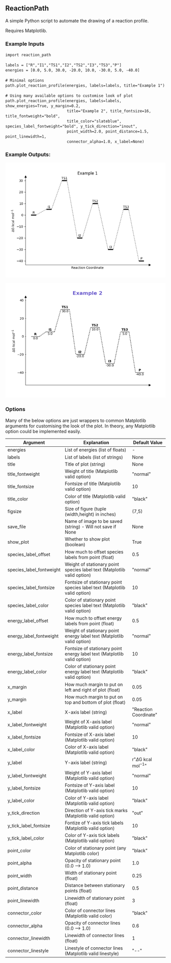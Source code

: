 ## ReactionPath
A simple Python script to automate the drawing of a reaction profile.

Requires Matplotlib.

### Example Inputs
```
import reaction_path

labels = ["R","I1","TS1","I2","TS2","I3","TS3","P"]
energies = [0.0, 5.0, 30.0, -20.0, 10.0, -30.0, 5.0, -40.0]

# Minimal options
path.plot_reaction_profile(energies, labels=labels, title="Example 1")

# Using many available options to customise look of plot
path.plot_reaction_profile(energies, labels=labels, show_energies=True, y_margin=0.2,
                           title="Example 2", title_fontsize=16, title_fontweight="bold",
                           title_color="slateblue", species_label_fontweight="bold", y_tick_direction="inout",
                           point_width=2.0, point_distance=1.5, point_linewidth=1,
                           connector_alpha=1.0, x_label=None)

```

### Example Outputs:
![Example 1](examples/example1.png)

![Example 2](examples/example2.png)

### Options

Many of the below options are just wrappers to common Matplotlib arguments for customising the look of the plot. In theory, any Matplotlib option could be implemented easily.

| Argument                 | Explanation                                                               | Default Value                |
|--------------------------|---------------------------------------------------------------------------|------------------------------|
| energies                 | List of energies (list of floats)                                         | -                            |
| labels                   | List of labels (list of strings)                                          | None                         |
| title                    | Title of plot (string)                                                    | None                         |
| title_fontweight         | Weight of title (Matplotlib valid option)                                 | "normal"                     |
| title_fontsize           | Fontsize of title (Matplotlib valid option)                               | 10                           |
| title_color              | Color of title (Matplotlib valid option)                                  | "black"                      |
| figsize                  | Size of figure (tuple (width,height) in inches)                           | (7,5)                        |
| save_file                | Name of image to be saved (string) - Will not save if None                | None                         |
| show_plot                | Whether to show plot (boolean)                                            | True                         |
| species_label_offset     | How much to offset species labels from point (float)                      | 0.5                          |
| species_label_fontweight | Weight of stationary point species label text (Matplotlib valid option)   | "normal"                     |
| species_label_fontsize   | Fontsize of stationary point species label text (Matplotlib valid option) | 10                           |
| species_label_color      | Color of stationary point species label text (Matplotlib valid option)    | "black"                      |
| energy_label_offset      | How much to offset energy labels from point (float)                       | 0.5                          |
| energy_label_fontweight  | Weight of stationary point energy label text (Matplotlib valid option)    | "normal"                     |
| energy_label_fontsize    | Fontsize of stationary point energy label text (Matplotlib valid option)  | 10                           |
| energy_label_color       | Color of stationary point energy label text (Matplotlib valid option)     | "black"                      |
| x_margin                 | How much margin to put on left and right of plot (float)                  | 0.05                         |
| y_margin                 | How much margin to put on top and bottom of plot (float)                  | 0.05                         |
| x_label                  | X-axis label (string)                                                     | "Reaction Coordinate"        |
| x_label_fontweight       | Weight of X-axis label (Matplotlib valid option)                          | "normal"                     |
| x_label_fontsize         | Fontsize of X-axis label (Matplotlib valid option)                        | 10                           |
| x_label_color            | Color of X-axis label (Matplotlib valid option)                           | "black"                      |
| y_label                  | Y-axis label (string)                                                     | r"$\Delta$G kcal mol$^{-1}$" |
| y_label_fontweight       | Weight of Y-axis label (Matplotlib valid option)                          | "normal"                     |
| y_label_fontsize         | Fontsize of Y-axis label (Matplotlib valid option)                        | 10                           |
| y_label_color            | Color of Y-axis label (Matplotlib valid option)                           | "black"                      |
| y_tick_direction         | Direction of Y-axis tick marks (Matplotlib valid option)                  | "out"                        |
| y_tick_label_fontsize    | Fontize of Y-axis tick labels (Matplotlib valid option)                   | 10                           |
| y_tick_label_color       | Color of Y-axis tick labels (Matplotlib valid option)                     | "black"                      |
| point_color              | Color of stationary point (any Matplotlib color)                          | "black"                      |
| point_alpha              | Opacity of stationary point (0.0 --> 1.0)                                 | 1.0                          |
| point_width              | Width of stationary point (float)                                         | 0.25                         |
| point_distance           | Distance between stationary points (float)                                | 0.5                          |
| point_linewidth          | Linewidth of stationary point (float)                                     | 3                            |
| connector_color          | Color of connector lines (Matplotlib valid color)                         | "black"                      |
| connector_alpha          | Opacity of connector lines (0.0 --> 1.0)                                  | 0.6                          |
| connector_linewidth      | Linewidth of connector lines (float)                                      | 1                            |
| connector_linestyle      | Linestyle of connector lines (Matplotlib valid linestyle)                 | "--"                         |

